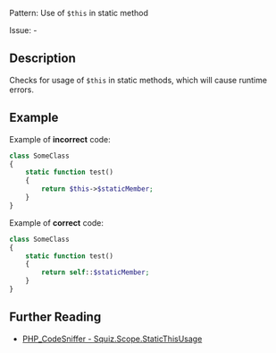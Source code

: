 Pattern: Use of `$this` in static method

Issue: -

## Description

Checks for usage of `$this` in static methods, which will cause runtime errors.

## Example

Example of **incorrect** code:

``` php
class SomeClass
{
    static function test()
    {
		return $this->$staticMember;
    }
}
```

Example of **correct** code:

```php
class SomeClass
{
    static function test()
    {
        return self::$staticMember;
    }
}
```

## Further Reading

* [PHP_CodeSniffer - Squiz.Scope.StaticThisUsage](https://github.com/squizlabs/PHP_CodeSniffer/blob/master/src/Standards/Squiz/Sniffs/Scope/StaticThisUsageSniff.php)